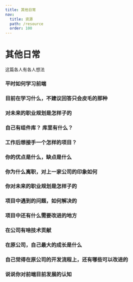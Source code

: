 ```yaml
---
title: 其他日常
nav:
  title: 资源
  path: /resource
  order: 100
---
```


# 其他日常

这篇各人有各人想法

### 平时如何学习前端

### 目前在学习什么，不建议回答只会皮毛的那种

### 对未来的职业规划是怎样子的

### 自己有组件库？ 库里有什么？

### 工作后想接手一个怎样的项目？

### 你的优点是什么，缺点是什么

### 你为什么离职，对上一家公司的印象如何

### 你对未来的职业规划是怎样子的

### 项目中遇到的问题，如何解决的

### 项目中还有什么需要改进的地方

### 在公司有啥技术贡献

### 在原公司，自己最大的成长是什么

### 自己觉得在原公司的开发流程上，还有哪些可以改进的

### 说说你对前端目前发展的认知


